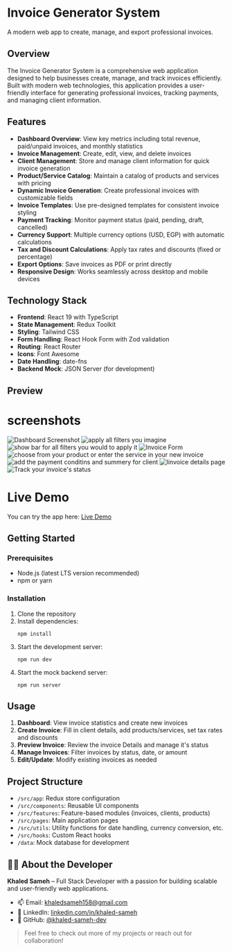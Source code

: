 # Invoice Generator System

A modern web app to create, manage, and export professional invoices.

## Overview

The Invoice Generator System is a comprehensive web application designed to help businesses create, manage, and track invoices efficiently. Built with modern web technologies, this application provides a user-friendly interface for generating professional invoices, tracking payments, and managing client information.

## Features

- **Dashboard Overview**: View key metrics including total revenue, paid/unpaid invoices, and monthly statistics
- **Invoice Management**: Create, edit, view, and delete invoices
- **Client Management**: Store and manage client information for quick invoice generation
- **Product/Service Catalog**: Maintain a catalog of products and services with pricing
- **Dynamic Invoice Generation**: Create professional invoices with customizable fields
- **Invoice Templates**: Use pre-designed templates for consistent invoice styling
- **Payment Tracking**: Monitor payment status (paid, pending, draft, cancelled)
- **Currency Support**: Multiple currency options (USD, EGP) with automatic calculations
- **Tax and Discount Calculations**: Apply tax rates and discounts (fixed or percentage)
- **Export Options**: Save invoices as PDF or print directly
- **Responsive Design**: Works seamlessly across desktop and mobile devices

## Technology Stack

- **Frontend**: React 19 with TypeScript
- **State Management**: Redux Toolkit
- **Styling**: Tailwind CSS
- **Form Handling**: React Hook Form with Zod validation
- **Routing**: React Router
- **Icons**: Font Awesome
- **Date Handling**: date-fns
- **Backend Mock**: JSON Server (for development)

## Preview

# screenshots

![Dashboard Screenshot](./screenshots/dashboard.png)
![apply all filters you imagine](./screenshots/filter-menu.png)
![show bar for all filters you would to apply it](./screenshots/apply-somefilters.png)
![Invoice Form](./screenshots/invoice-form.png)
![choose from your product or enter the service in your new invoice](./screenshots/invoice-items-services.png)
![add the payment conditins and summery for client](./screenshots/invoice-summery.png)
![Iinvoice details page](./screenshots/invoice-details-page.png)
![Track your invoice's status](./screenshots/track-invoice-status.png)

# Live Demo

You can try the app here: [Live Demo](https://invoice-generator-system-j9f3.vercel.app/)

## Getting Started

### Prerequisites

- Node.js (latest LTS version recommended)
- npm or yarn

### Installation

1. Clone the repository
2. Install dependencies:
   ```
   npm install
   ```
3. Start the development server:
   ```
   npm run dev
   ```
4. Start the mock backend server:
   ```
   npm run server
   ```

## Usage

1. **Dashboard**: View invoice statistics and create new invoices
2. **Create Invoice**: Fill in client details, add products/services, set tax rates and discounts
3. **Preview Invoice**: Review the invoice Details and manage it's status
4. **Manage Invoices**: Filter invoices by status, date, or amount
5. **Edit/Update**: Modify existing invoices as needed

## Project Structure

- `/src/app`: Redux store configuration
- `/src/components`: Reusable UI components
- `/src/features`: Feature-based modules (invoices, clients, products)
- `/src/pages`: Main application pages
- `/src/utils`: Utility functions for date handling, currency conversion, etc.
- `/src/hooks`: Custom React hooks
- `/data`: Mock database for development

## 👨‍💻 About the Developer

**Khaled Sameh** – Full Stack Developer with a passion for building scalable and user-friendly web applications.

- 📫 Email: khaledsameh158@gmail.com
- 💬 LinkedIn: [linkedin.com/in/khaled-sameh](https://www.linkedin.com/in/khaled-sameh-940295272/)
- 💼 GitHub: [@khaled-sameh-dev](https://github.com/khaled-sameh-dev)

> Feel free to check out more of my projects or reach out for collaboration!
